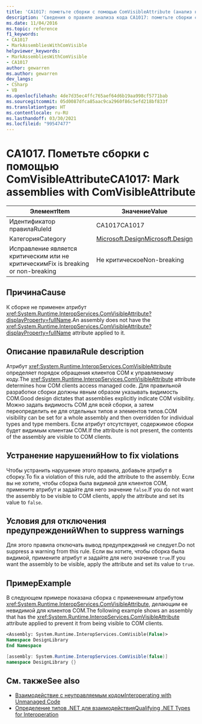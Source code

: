 ```yaml
---
title: 'CA1017: пометьте сборки с помощью ComVisibleAttribute (анализ кода)'
description: 'Сведения о правиле анализа кода CA1017: пометьте сборки с помощью ComVisibleAttribute'
ms.date: 11/04/2016
ms.topic: reference
f1_keywords:
- CA1017
- MarkAssembliesWithComVisible
helpviewer_keywords:
- MarkAssembliesWithComVisible
- CA1017
author: gewarren
ms.author: gewarren
dev_langs:
- CSharp
- VB
ms.openlocfilehash: 4de7d35ec4ffc765aef64d6b19aa998cf5771bab
ms.sourcegitcommit: 05d0087dfca85aac9ca2960f86c5efd218bf833f
ms.translationtype: HT
ms.contentlocale: ru-RU
ms.lasthandoff: 03/30/2021
ms.locfileid: "99547477"
---
```

# <a name="ca1017-mark-assemblies-with-comvisibleattribute"></a><span data-ttu-id="cacf6-103">CA1017. Пометьте сборки с помощью ComVisibleAttribute</span><span class="sxs-lookup"><span data-stu-id="cacf6-103">CA1017: Mark assemblies with ComVisibleAttribute</span></span>

| <span data-ttu-id="cacf6-104">Элемент</span><span class="sxs-lookup"><span data-stu-id="cacf6-104">Item</span></span>                                     | <span data-ttu-id="cacf6-105">Значение</span><span class="sxs-lookup"><span data-stu-id="cacf6-105">Value</span></span>            |
|------------------------------------------|------------------|
| <span data-ttu-id="cacf6-106">Идентификатор правила</span><span class="sxs-lookup"><span data-stu-id="cacf6-106">RuleId</span></span>                                   | <span data-ttu-id="cacf6-107">CA1017</span><span class="sxs-lookup"><span data-stu-id="cacf6-107">CA1017</span></span>           |
| <span data-ttu-id="cacf6-108">Категория</span><span class="sxs-lookup"><span data-stu-id="cacf6-108">Category</span></span>                                 | [<span data-ttu-id="cacf6-109">Microsoft.Design</span><span class="sxs-lookup"><span data-stu-id="cacf6-109">Microsoft.Design</span></span>](design-warnings.md) |
| <span data-ttu-id="cacf6-110">Исправление является критическим или не критическим</span><span class="sxs-lookup"><span data-stu-id="cacf6-110">Fix is breaking or non-breaking</span></span> | <span data-ttu-id="cacf6-111">Не критическое</span><span class="sxs-lookup"><span data-stu-id="cacf6-111">Non-breaking</span></span>     |

## <a name="cause"></a><span data-ttu-id="cacf6-112">Причина</span><span class="sxs-lookup"><span data-stu-id="cacf6-112">Cause</span></span>

<span data-ttu-id="cacf6-113">К сборке не применен атрибут <xref:System.Runtime.InteropServices.ComVisibleAttribute?displayProperty=fullName>.</span><span class="sxs-lookup"><span data-stu-id="cacf6-113">An assembly does not have the <xref:System.Runtime.InteropServices.ComVisibleAttribute?displayProperty=fullName> attribute applied to it.</span></span>

## <a name="rule-description"></a><span data-ttu-id="cacf6-114">Описание правила</span><span class="sxs-lookup"><span data-stu-id="cacf6-114">Rule description</span></span>

<span data-ttu-id="cacf6-115">Атрибут <xref:System.Runtime.InteropServices.ComVisibleAttribute> определяет порядок обращения клиентов COM к управляемому коду.</span><span class="sxs-lookup"><span data-stu-id="cacf6-115">The <xref:System.Runtime.InteropServices.ComVisibleAttribute> attribute determines how COM clients access managed code.</span></span> <span data-ttu-id="cacf6-116">Для правильной разработки сборки должны явным образом указывать видимость COM.</span><span class="sxs-lookup"><span data-stu-id="cacf6-116">Good design dictates that assemblies explicitly indicate COM visibility.</span></span> <span data-ttu-id="cacf6-117">Можно задать видимость COM для всей сборки, а затем переопределить ее для отдельных типов и элементов типов.</span><span class="sxs-lookup"><span data-stu-id="cacf6-117">COM visibility can be set for a whole assembly and then overridden for individual types and type members.</span></span> <span data-ttu-id="cacf6-118">Если атрибут отсутствует, содержимое сборки будет видимым клиентам COM.</span><span class="sxs-lookup"><span data-stu-id="cacf6-118">If the attribute is not present, the contents of the assembly are visible to COM clients.</span></span>

## <a name="how-to-fix-violations"></a><span data-ttu-id="cacf6-119">Устранение нарушений</span><span class="sxs-lookup"><span data-stu-id="cacf6-119">How to fix violations</span></span>

<span data-ttu-id="cacf6-120">Чтобы устранить нарушение этого правила, добавьте атрибут в сборку.</span><span class="sxs-lookup"><span data-stu-id="cacf6-120">To fix a violation of this rule, add the attribute to the assembly.</span></span> <span data-ttu-id="cacf6-121">Если вы не хотите, чтобы сборка была видимой для клиентов COM, примените атрибут и задайте для него значение `false`.</span><span class="sxs-lookup"><span data-stu-id="cacf6-121">If you do not want the assembly to be visible to COM clients, apply the attribute and set its value to `false`.</span></span>

## <a name="when-to-suppress-warnings"></a><span data-ttu-id="cacf6-122">Условия для отключения предупреждений</span><span class="sxs-lookup"><span data-stu-id="cacf6-122">When to suppress warnings</span></span>

<span data-ttu-id="cacf6-123">Для этого правила отключать вывод предупреждений не следует.</span><span class="sxs-lookup"><span data-stu-id="cacf6-123">Do not suppress a warning from this rule.</span></span> <span data-ttu-id="cacf6-124">Если вы хотите, чтобы сборка была видимой, примените атрибут и задайте для него значение `true`.</span><span class="sxs-lookup"><span data-stu-id="cacf6-124">If you want the assembly to be visible, apply the attribute and set its value to `true`.</span></span>

## <a name="example"></a><span data-ttu-id="cacf6-125">Пример</span><span class="sxs-lookup"><span data-stu-id="cacf6-125">Example</span></span>

<span data-ttu-id="cacf6-126">В следующем примере показана сборка с примененным атрибутом <xref:System.Runtime.InteropServices.ComVisibleAttribute>, делающим ее невидимой для клиентов COM.</span><span class="sxs-lookup"><span data-stu-id="cacf6-126">The following example shows an assembly that has the <xref:System.Runtime.InteropServices.ComVisibleAttribute> attribute applied to prevent it from being visible to COM clients.</span></span>

```vb
<Assembly: System.Runtime.InteropServices.ComVisible(False)>
Namespace DesignLibrary
End Namespace
```

```csharp
[assembly: System.Runtime.InteropServices.ComVisible(false)]
namespace DesignLibrary {}
```

## <a name="see-also"></a><span data-ttu-id="cacf6-127">См. также</span><span class="sxs-lookup"><span data-stu-id="cacf6-127">See also</span></span>

- [<span data-ttu-id="cacf6-128">Взаимодействие с неуправляемым кодом</span><span class="sxs-lookup"><span data-stu-id="cacf6-128">Interoperating with Unmanaged Code</span></span>](../../../framework/interop/index.md)
- [<span data-ttu-id="cacf6-129">Oпределение типов .NET для взаимодействия</span><span class="sxs-lookup"><span data-stu-id="cacf6-129">Qualifying .NET Types for Interoperation</span></span>](../../../standard/native-interop/qualify-net-types-for-interoperation.md)
